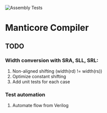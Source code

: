 ![Assembly Tests](https://github.com/epfl-vlsc/manticore-compiler/actions/workflows/assembly_tests.yml/badge.svg)
# Manticore Compiler

## TODO

### Width conversion with SRA, SLL, SRL:
1. Non-aligned shifting (width(rd) != width(rs))
2. Optimize constant shifting
3. Add unit tests for each case

### Test automation
1. Automate flow from Verilog
